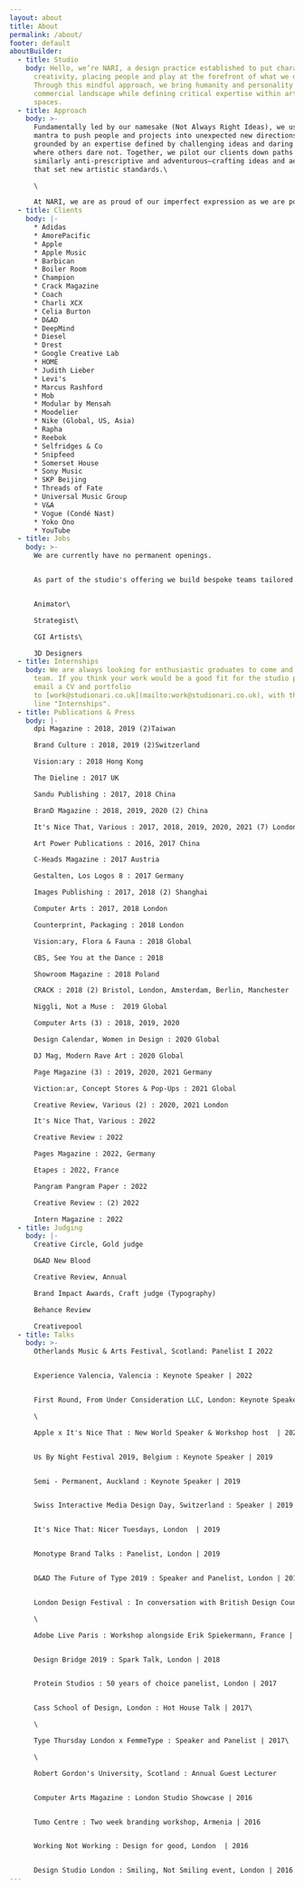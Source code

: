 ```yaml
---
layout: about
title: About
permalink: /about/
footer: default
aboutBuilder:
  - title: Studio
    body: Hello, we’re NARI, a design practice established to put character back in
      creativity, placing people and play at the forefront of what we do.
      Through this mindful approach, we bring humanity and personality to the
      commercial landscape while defining critical expertise within artistic
      spaces.
  - title: Approach
    body: >-
      Fundamentally led by our namesake (Not Always Right Ideas), we use our
      mantra to push people and projects into unexpected new directions,
      grounded by an expertise defined by challenging ideas and daring to go
      where others dare not. Together, we pilot our clients down paths that are
      similarly anti-prescriptive and adventurous—crafting ideas and aesthetics
      that set new artistic standards.\

      \

      At NARI, we are as proud of our imperfect expression as we are powered by strategic thinking, founding the work we do with branding and psychological theory before the pen touches the page. Collaborative at our core, we work alongside our expansive NARI network of multi-disciplinary specialists, ensuring that each and every project is uniquely tailored to its specific needs.
  - title: Clients
    body: |-
      * Adidas
      * AmorePacific
      * Apple
      * Apple Music
      * Barbican
      * Boiler Room
      * Champion
      * Crack Magazine
      * Coach
      * Charli XCX
      * Celia Burton
      * D&AD
      * DeepMind
      * Diesel
      * Drest
      * Google Creative Lab
      * HOME
      * Judith Lieber
      * Levi's
      * Marcus Rashford
      * Mob
      * Modular by Mensah
      * Moodelier
      * Nike (Global, US, Asia)
      * Rapha
      * Reebok
      * Selfridges & Co
      * Snipfeed
      * Somerset House
      * Sony Music
      * SKP Beijing
      * Threads of Fate
      * Universal Music Group
      * V&A
      * Vogue (Condé Nast)
      * Yoko Ono
      * YouTube
  - title: Jobs
    body: >-
      We are currently have no permanent openings.


      As part of the studio's offering we build bespoke teams tailored to the client and project, this means we are constantly looking for new partners to collaborate with. If you think your work, enthusiasm, and interest align with what we do at NARI please send your CV and Portfolio to [work@studionari.co.uk](mailto:work@studionari.co.uk), with the subject line "Freelance Position - Your title". We are looking for the following freelance positions;


      Animator\

      Strategist\

      CGI Artists\

      3D Designers
  - title: Internships
    body: We are always looking for enthusiastic graduates to come and work with the
      team. If you think your work would be a good fit for the studio please
      email a CV and portfolio
      to [work@studionari.co.uk](mailto:work@studionari.co.uk), with the subject
      line "Internships".
  - title: Publications & Press
    body: |-
      dpi Magazine : 2018, 2019 (2)Taiwan

      Brand Culture : 2018, 2019 (2)Switzerland

      Vision:ary : 2018 Hong Kong

      The Dieline : 2017 UK

      Sandu Publishing : 2017, 2018 China

      BranD Magazine : 2018, 2019, 2020 (2) China

      It's Nice That, Various : 2017, 2018, 2019, 2020, 2021 (7) London

      Art Power Publications : 2016, 2017 China

      C-Heads Magazine : 2017 Austria

      Gestalten, Los Logos 8 : 2017 Germany

      Images Publishing : 2017, 2018 (2) Shanghai

      Computer Arts : 2017, 2018 London

      Counterprint, Packaging : 2018 London

      Vision:ary, Flora & Fauna : 2018 Global

      CBS, See You at the Dance : 2018 

      Showroom Magazine : 2018 Poland

      CRACK : 2018 (2) Bristol, London, Amsterdam, Berlin, Manchester

      Niggli, Not a Muse :  2019 Global

      Computer Arts (3) : 2018, 2019, 2020

      Design Calendar, Women in Design : 2020 Global

      DJ Mag, Modern Rave Art : 2020 Global

      Page Magazine (3) : 2019, 2020, 2021 Germany

      Viction:ar, Concept Stores & Pop-Ups : 2021 Global

      Creative Review, Various (2) : 2020, 2021 London

      It's Nice That, Various : 2022 

      Creative Review : 2022

      Pages Magazine : 2022, Germany

      Etapes : 2022, France

      Pangram Pangram Paper : 2022

      Creative Review : (2) 2022

      Intern Magazine : 2022
  - title: Judging
    body: |-
      Creative Circle, Gold judge

      D&AD New Blood

      Creative Review, Annual

      Brand Impact Awards, Craft judge (Typography)

      Behance Review

      Creativepool
  - title: Talks
    body: >-
      Otherlands Music & Arts Festival, Scotland: Panelist I 2022


      Experience Valencia, Valencia : Keynote Speaker | 2022 


      First Round, From Under Consideration LLC, London: Keynote Speaker | 2022\

      \

      Apple x It's Nice That : New World Speaker & Workshop host  | 2021


      Us By Night Festival 2019, Belgium : Keynote Speaker | 2019


      Semi - Permanent, Auckland : Keynote Speaker | 2019


      Swiss Interactive Media Design Day, Switzerland : Speaker | 2019


      It's Nice That: Nicer Tuesdays, London  | 2019


      Monotype Brand Talks : Panelist, London | 2019


      D&AD The Future of Type 2019 : Speaker and Panelist, London | 2019


      London Design Festival : In conversation with British Design Council  | 2019\

      \

      Adobe Live Paris : Workshop alongside Erik Spiekermann, France | 2018


      Design Bridge 2019 : Spark Talk, London | 2018


      Protein Studios : 50 years of choice panelist, London | 2017


      Cass School of Design, London : Hot House Talk | 2017\

      \

      Type Thursday London x FemmeType : Speaker and Panelist | 2017\

      \

      Robert Gordon's University, Scotland : Annual Guest Lecturer


      Computer Arts Magazine : London Studio Showcase | 2016


      Tumo Centre : Two week branding workshop, Armenia | 2016


      Working Not Working : Design for good, London  | 2016


      Design Studio London : Smiling, Not Smiling event, London | 2016
---
```

